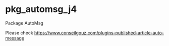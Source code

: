 # pkg_automsg_j4
 Package AutoMsg

Please check https://www.conseilgouz.com/plugins-published-article-auto-message
